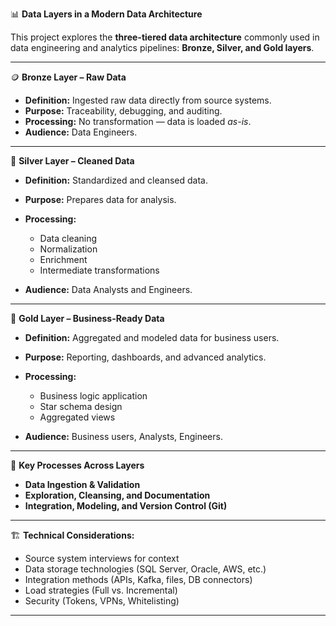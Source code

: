📊 **Data Layers in a Modern Data Architecture**

This project explores the **three-tiered data architecture** commonly used in data engineering and analytics pipelines: **Bronze, Silver, and Gold layers**.

---

🪙 **Bronze Layer – Raw Data**

* **Definition:** Ingested raw data directly from source systems.
* **Purpose:** Traceability, debugging, and auditing.
* **Processing:** No transformation — data is loaded *as-is*.
* **Audience:** Data Engineers.

---

🥈 **Silver Layer – Cleaned Data**

* **Definition:** Standardized and cleansed data.
* **Purpose:** Prepares data for analysis.
* **Processing:**

  * Data cleaning
  * Normalization
  * Enrichment
  * Intermediate transformations
* **Audience:** Data Analysts and Engineers.

---

🥇 **Gold Layer – Business-Ready Data**

* **Definition:** Aggregated and modeled data for business users.
* **Purpose:** Reporting, dashboards, and advanced analytics.
* **Processing:**

  * Business logic application
  * Star schema design
  * Aggregated views
* **Audience:** Business users, Analysts, Engineers.

---

🧩 **Key Processes Across Layers**

* **Data Ingestion & Validation**
* **Exploration, Cleansing, and Documentation**
* **Integration, Modeling, and Version Control (Git)**

---

🏗️ **Technical Considerations:**

* Source system interviews for context
* Data storage technologies (SQL Server, Oracle, AWS, etc.)
* Integration methods (APIs, Kafka, files, DB connectors)
* Load strategies (Full vs. Incremental)
* Security (Tokens, VPNs, Whitelisting)

---
